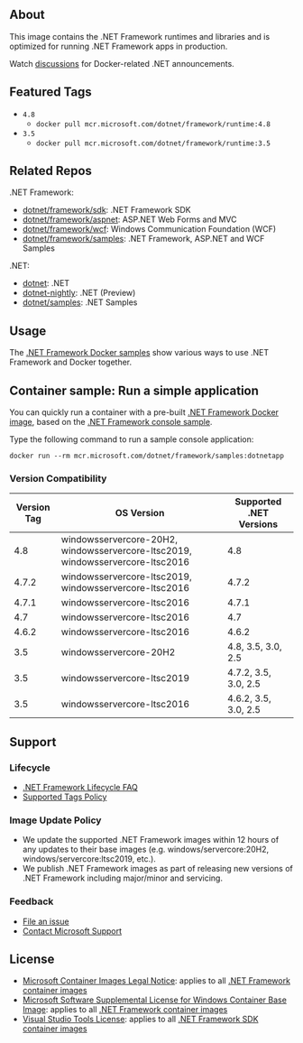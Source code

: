 ## About

This image contains the .NET Framework runtimes and libraries and is optimized for running .NET Framework apps in production.

Watch [discussions](https://github.com/microsoft/dotnet-framework-docker/discussions/categories/announcements) for Docker-related .NET announcements.

## Featured Tags

* `4.8`
  * `docker pull mcr.microsoft.com/dotnet/framework/runtime:4.8`
* `3.5`
  * `docker pull mcr.microsoft.com/dotnet/framework/runtime:3.5`

## Related Repos

.NET Framework:

* [dotnet/framework/sdk](https://hub.docker.com/_/microsoft-dotnet-framework-sdk/): .NET Framework SDK
* [dotnet/framework/aspnet](https://hub.docker.com/_/microsoft-dotnet-framework-aspnet/): ASP.NET Web Forms and MVC
* [dotnet/framework/wcf](https://hub.docker.com/_/microsoft-dotnet-framework-wcf/): Windows Communication Foundation (WCF)
* [dotnet/framework/samples](https://hub.docker.com/_/microsoft-dotnet-framework-samples/): .NET Framework, ASP.NET and WCF Samples

.NET:

* [dotnet](https://hub.docker.com/_/microsoft-dotnet/): .NET
* [dotnet-nightly](https://hub.docker.com/_/microsoft-dotnet-nightly/): .NET (Preview)
* [dotnet/samples](https://hub.docker.com/_/microsoft-dotnet-samples/): .NET Samples

## Usage

The [.NET Framework Docker samples](https://github.com/microsoft/dotnet-framework-docker/blob/main/samples/README.md) show various ways to use .NET Framework and Docker together.

## Container sample: Run a simple application

You can quickly run a container with a pre-built [.NET Framework Docker image](https://hub.docker.com/_/microsoft-dotnet-framework-samples/), based on the [.NET Framework console sample](https://github.com/microsoft/dotnet-framework-docker/blob/main/samples/dotnetapp/README.md).

Type the following command to run a sample console application:

```console
docker run --rm mcr.microsoft.com/dotnet/framework/samples:dotnetapp
```

### Version Compatibility

Version Tag | OS Version | Supported .NET Versions
-- | -- | --
4.8 | windowsservercore-20H2, windowsservercore-ltsc2019, windowsservercore-ltsc2016 | 4.8
4.7.2 | windowsservercore-ltsc2019, windowsservercore-ltsc2016 | 4.7.2
4.7.1 | windowsservercore-ltsc2016 | 4.7.1
4.7 | windowsservercore-ltsc2016 | 4.7
4.6.2 | windowsservercore-ltsc2016 | 4.6.2
3.5 | windowsservercore-20H2 | 4.8, 3.5, 3.0, 2.5
3.5 | windowsservercore-ltsc2019 | 4.7.2, 3.5, 3.0, 2.5
3.5 | windowsservercore-ltsc2016 | 4.6.2, 3.5, 3.0, 2.5

## Support

### Lifecycle

* [.NET Framework Lifecycle FAQ](https://support.microsoft.com/help/17455/lifecycle-faq-net-framework)
* [Supported Tags Policy](https://github.com/microsoft/dotnet-framework-docker/blob/main/documentation/supported-tags.md)

### Image Update Policy

* We update the supported .NET Framework images within 12 hours of any updates to their base images (e.g. windows/servercore:20H2, windows/servercore:ltsc2019, etc.).
* We publish .NET Framework images as part of releasing new versions of .NET Framework including major/minor and servicing.

### Feedback

* [File an issue](https://github.com/microsoft/dotnet-framework-docker/issues/new/choose)
* [Contact Microsoft Support](https://support.microsoft.com/contactus/)

## License

* [Microsoft Container Images Legal Notice](https://aka.ms/mcr/osslegalnotice): applies to all [.NET Framework container images](https://hub.docker.com/_/microsoft-dotnet-framework/)
* [Microsoft Software Supplemental License for Windows Container Base Image](https://hub.docker.com/_/microsoft-windows-servercore/): applies to all [.NET Framework container images](https://hub.docker.com/_/microsoft-dotnet-framework/)
* [Visual Studio Tools License](https://visualstudio.microsoft.com/license-terms/mlt031519/): applies to all [.NET Framework SDK container images](https://hub.docker.com/_/microsoft-dotnet-framework-sdk/)
